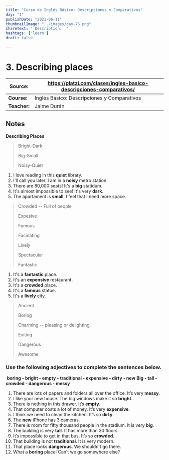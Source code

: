 ```yaml
---
title: "Curso de Inglés Básico: Descripciones y Comparativos"
day: "1"
publishDate: "2021-06-11"
thumbnailImage: "../images/day-76.png"
shareText: " Description:  "
hashtags: ['learn']
draft: false

---
```


# 3. Describing places

| Source:      | https://platzi.com/clases/ingles-basico-descripciones-comparativos/ |
| ------------ | ------------------------------------------------------------ |
| **Course:**  | Inglés Básico: Descripciones y Comparativos                  |
| **Teacher:** | Jaime Durán                                                  |

## Notes

**Describing Places**

> Bright-Dark
>
> Big-Small
>
> Noisy-Quiet

1. I love reading in this **quiet** library.
2. I'll call you later. I am in a **noisy** metro station.
3. There are 80,000 seats! It's a **big** statidum.
4. It's almost impossible to see! It's very **dark**.
5. The apartament is **small**. I feel that I need more space. 

> Crowded -- Full of people 
>
> Expesive
>
> Famous
>
> Facinating
>
> Lively
>
> Spectacular
>
> Fantastic

1. It's a **fantastic** place.
2. It's an **expensive** restaurant.
3. It's a **crowded** place.
4. It's a **famous** statue. 
5. It's a **lively** city.

> Ancient
>
> Boring
>
> Charming -- pleasing or delighting
>
> Exiting
>
> Dangerous
>
> Awesome

### Use the following adjectives to complete the sentences below.

​				**boring - bright - empty - traditional - expensive - dirty - new** **Big - tall - crowded - dangerous - messy** 	

1. There are lots of papers and folders all over the office.  It’s very **messy**.
2.  I like your new house. The big windows make it so **bright**.
3. There is nothing in this drawer. It’s **empty**.
4. That computer costs a lot of money. It’s very **expensive**.
5. I think we need to clean the kitchen. It’s so **dirty**.
6. The **new** iPhone has 3 cameras.
7. There is room for fifty thousand people in the stadium. It is very **big**.
8. The building is very **tall**. It has more than 30 floors.
9. It’s impossible to get in that bus. It’s so **crowded**.
10. That building is not **traditional**. It is very modern.
11. That place looks **dangerous**. We shouldn't go there.  
12. What a **boring** place! Can’t we go somewhere else?